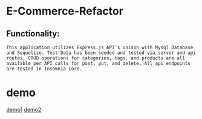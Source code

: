 
# E-Commerce-Refactor
## Functionality:
`This application utilizes Express.js API's unison with Mysql Database and Sequelize. Test Data
has been seeded and tested via server and api routes. CRUD operations for categories, tags, and products are all
available per API calls for post, put, and delete. All api endpoints are tested in Insomnia Core.
`
# demo 
[demo1](https://drive.google.com/file/d/1m75beI9MkXwEmrgf7aLrX6h6-YNtoPVr/view)
[demo2](https://drive.google.com/file/d/1uV8FTEhJyYCqnAlptdeP30GtKGxdJGVb/view)
